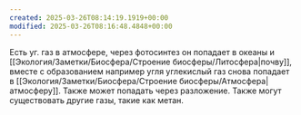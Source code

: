 ```yaml
---
created: 2025-03-26T08:14:19.1919+00:00
modified: 2025-03-26T08:16:48.4848+00:00
---
```

Есть уг. газ в атмосфере, через фотосинтез он попадает в океаны и [[Экология/Заметки/Биосфера/Строение биосферы/Литосфера|почву]], вместе с образованием например угля углекислый газ снова попадает в [[Экология/Заметки/Биосфера/Строение биосферы/Атмосфера|атмосферу]]. Также может попадать через разложение. Также могут существовать другие газы, такие как метан.